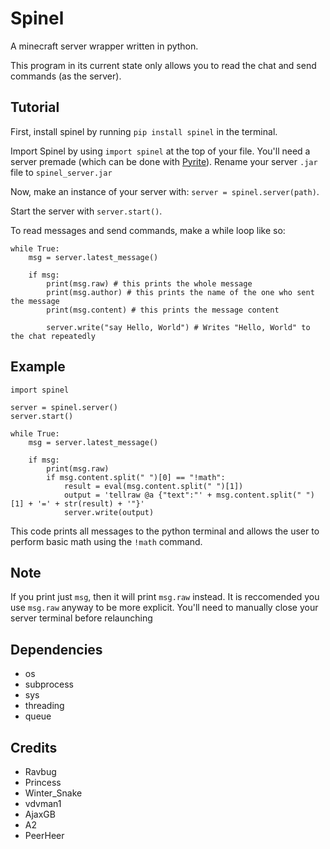 # Spinel
A minecraft server wrapper written in python.

This program in its current state only allows you to read the chat and send commands (as the server).

## Tutorial
First, install spinel by running `pip install spinel` in the terminal.

Import Spinel by using `import spinel` at the top of your file.
You'll need a server premade (which can be done with [Pyrite](https://github.com/ProfessorFelix/Pyrite)). Rename your server `.jar` file to `spinel_server.jar`

Now, make an instance of your server with: `server = spinel.server(path)`.

Start the server with `server.start()`.

To read messages and send commands, make a while loop like so:
```
while True:
    msg = server.latest_message()
    
    if msg:
        print(msg.raw) # this prints the whole message
        print(msg.author) # this prints the name of the one who sent the message
        print(msg.content) # this prints the message content

        server.write("say Hello, World") # Writes "Hello, World" to the chat repeatedly
```

## Example
```
import spinel

server = spinel.server()
server.start()

while True:
    msg = server.latest_message()

    if msg:
        print(msg.raw)
        if msg.content.split(" ")[0] == "!math":
            result = eval(msg.content.split(" ")[1])
            output = 'tellraw @a {"text":"' + msg.content.split(" ")[1] + '=' + str(result) + '"}'
            server.write(output)
```
            
This code prints all messages to the python terminal and allows the user to perform basic math using the `!math` command.

## Note
If you print just `msg`, then it will print `msg.raw` instead. It is reccomended you use `msg.raw` anyway to be more explicit.
You'll need to manually close your server terminal before relaunching 

## Dependencies
* os
* subprocess
* sys
* threading
* queue

## Credits
* Ravbug
* Princess
* Winter_Snake
* vdvman1
* AjaxGB
* A2
* PeerHeer
